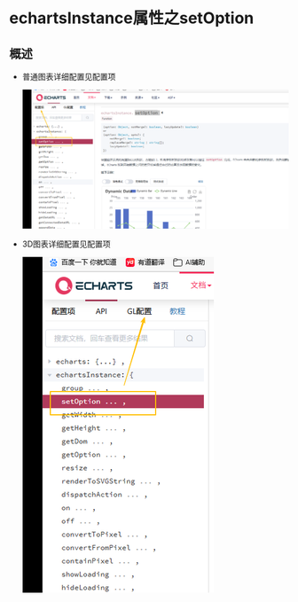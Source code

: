 # echartsInstance属性之setOption

## 概述

+ 普通图表详细配置见配置项

  ![alt text](images/setOption.png)

+ 3D图表详细配置见配置项

  ![alt text](images/setOption3D.png)

